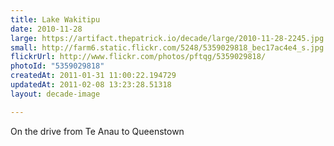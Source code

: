 ```yaml
---
title: Lake Wakitipu
date: 2010-11-28
large: https://artifact.thepatrick.io/decade/large/2010-11-28-2245.jpg
small: http://farm6.static.flickr.com/5248/5359029818_bec17ac4e4_s.jpg
flickrUrl: http://www.flickr.com/photos/pftqg/5359029818/
photoId: "5359029818"
createdAt: 2011-01-31 11:00:22.194729
updatedAt: 2011-02-08 13:23:28.51318
layout: decade-image

---
```

On the drive from Te Anau to Queenstown
